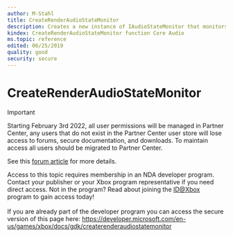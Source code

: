```yaml
---
author: M-Stahl
title: CreateRenderAudioStateMonitor
description: Creates a new instance of IAudioStateMonitor that monitors the audio level of all audio-rendering streams.
kindex: CreateRenderAudioStateMonitor function Core Audio
ms.topic: reference
edited: 06/25/2019
quality: good
security: secure
---
```


# CreateRenderAudioStateMonitor
> [!IMPORTANT]
> Starting February 3rd 2022, all user permissions will be managed in Partner Center, any users that do not exist in the Partner Center user store will lose access to forums, secure documentation, and downloads. To maintain access all users should be migrated to Partner Center. <p></p>See this <a href="https://forums.xboxlive.com/articles/132187/breaking-change-user-access-for-forums-secure-docu.html">forum article</a> for more details.  

 Access to this topic requires membership in an NDA developer program. Contact your publisher or your Xbox program representative if you need direct access. Not in the program? Read about joining the <a href="https://www.xbox.com/Developers/id">ID@Xbox</a> program to gain access today!  <br/><br/>If you are already part of the developer program you can access the secure version of this page here: <a target="_blank" href="https://developer.microsoft.com/en-us/games/xbox/docs/gdk/createrenderaudiostatemonitor">https://developer.microsoft.com/en-us/games/xbox/docs/gdk/createrenderaudiostatemonitor</a>